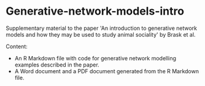 # Generative-network-models-intro

Supplementary material to the paper 'An introduction to generative network models and how they may be used to study animal sociality' by Brask et al.

Content:
- An R Markdown file with code for generative network modelling examples described in the paper.
- A Word document and a PDF document generated from the R Markdown file.
